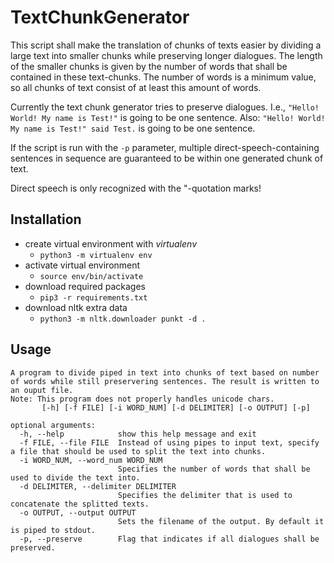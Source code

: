 # TextChunkGenerator
This script shall make the translation of chunks of texts easier by dividing a large text into smaller chunks while preserving longer dialogues.
The length of the smaller chunks is given by the number of words that shall be contained in these text-chunks.
The number of words is a minimum value, so all chunks of text consist of at least this amount of words.

Currently the text chunk generator tries to preserve dialogues.
I.e., `"Hello! World! My name is Test!"` is going to be one sentence.
Also: `"Hello! World! My name is Test!" said Test.` is going to be one sentence.

If the script is run with the `-p` parameter, multiple direct-speech-containing sentences in sequence are guaranteed to be within one generated chunk of text.

Direct speech is only recognized with the "-quotation marks!

## Installation
- create virtual environment with *virtualenv*
    - `python3 -m virtualenv env`
- activate virtual environment
    - `source env/bin/activate`
- download required packages
    - `pip3 -r requirements.txt`
- download nltk extra data
    - `python3 -m nltk.downloader punkt -d .`

## Usage
```
A program to divide piped in text into chunks of text based on number of words while still preservering sentences. The result is written to an ouput file.
Note: This program does not properly handles unicode chars.
       [-h] [-f FILE] [-i WORD_NUM] [-d DELIMITER] [-o OUTPUT] [-p]

optional arguments:
  -h, --help            show this help message and exit
  -f FILE, --file FILE  Instead of using pipes to input text, specify a file that should be used to split the text into chunks.
  -i WORD_NUM, --word_num WORD_NUM
                        Specifies the number of words that shall be used to divide the text into.
  -d DELIMITER, --delimiter DELIMITER
                        Specifies the delimiter that is used to concatenate the splitted texts.
  -o OUTPUT, --output OUTPUT
                        Sets the filename of the output. By default it is piped to stdout.
  -p, --preserve        Flag that indicates if all dialogues shall be preserved.
```
